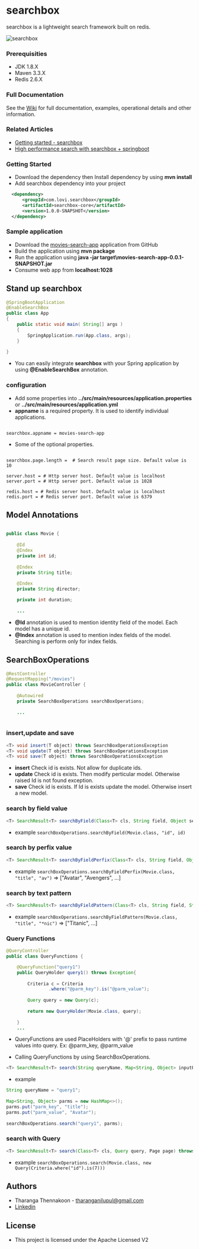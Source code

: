 # searchbox
searchbox is a lightweight search framework built on redis.

![searchbox](https://github.com/quebic-source/searchbox-core/blob/master/searchbox_inside_redis.png)

### Prerequisities
  * JDK 1.8.X
  * Maven 3.3.X
  * Redis 2.6.X

### Full Documentation
See the [Wiki](https://github.com/quebic-source/searchbox-core/wiki) for full documentation, examples, operational details and other information.

### Related Articles
  * [Getting started - searchbox](https://medium.com/@tharanganilupul/getting-started-searchbox-60e7a9c7538f) 
  * [High performance search with searchbox + springboot](https://medium.com/@tharanganilupul/high-performance-search-with-searchbox-springboot-8c9f48a62a74) 

### Getting Started	
  * Download the dependency then Install dependency by using **mvn install**
  * Add searchbox dependency into your project
  ```xml
    <dependency>
		<groupId>com.lovi.searchbox</groupId>
		<artifactId>searchbox-core</artifactId>
		<version>1.0.0-SNAPSHOT</version>
	</dependency>
  
  ```

### Sample application
 * Download the [movies-search-app](https://github.com/quebic-source/searchbox-samples/tree/master/movies-search-app) application from GitHub
 * Build the application using **mvn package**
 * Run the application using **java -jar target\movies-search-app-0.0.1-SNAPSHOT.jar**
 * Consume web app from **localhost:1028**
 
## Stand up searchbox
```java
@SpringBootApplication
@EnableSearchBox
public class App 
{
    public static void main( String[] args )
    {
    	SpringApplication.run(App.class, args);
    }
    
}
```
 * You can easily integrate **searchbox** with your Spring application by using **@EnableSearchBox** annotation.

### configuration
 * Add some properties into **../src/main/resources/application.properties** or **../src/main/resources/application.yml**
 * **appname** is a required property. It is used to identify individual applications.
 ```properties 
 
 searchbox.appname = movies-search-app
 
 ```
 
 * Some of the optional properties.
 ```properties 
 
 searchbox.page.length =  # Search result page size. Default value is 10
 
 server.host = # Http server host. Default value is localhost
 server.port = # Http server port. Default value is 1028
 
 redis.host = # Redis server host. Default value is localhost
 redis.port = # Redis server port. Default value is 6379
 
 ```
 
## Model Annotations
```java

public class Movie {
	
	@Id
	@Index
	private int id;
	
	@Index
	private String title;
	
	@Index
	private String director;

	private int duration;
	
	...

```
 * **@Id** annotation is used to mention identity field of the model. Each model has a unique id.
 * **@Index** annotation is used to mention index fields of the model. Searching is perform only for index fields.
 
## SearchBoxOperations
```java
@RestController
@RequestMapping("/movies")
public class MovieController {
	
	@Autowired
	private SearchBoxOperations searchBoxOperations;
	
	...
	
```
### insert,update and save
```java 
<T> void insert(T object) throws SearchBoxOperationsException
<T> void update(T object) throws SearchBoxOperationsException
<T> void save(T object) throws SearchBoxOperationsException
``` 
* **insert** Check id is exists. Not allow for duplicate ids.
* **update** Check id is exists. Then modify perticular model. Otherwise raised Id is not found exception. 
* **save** Check id is exists. If Id is exists update the model. Otherwise insert a new model.

### search by field value
```java 
<T> SearchResult<T> searchByField(Class<T> cls, String field, Object searchValue, Page page) throws SearchBoxOperationsException;
``` 
* example ```searchBoxOperations.searchByField(Movie.class, "id", id)```

### search by perfix value
```java 
<T> SearchResult<T> searchByFieldPerfix(Class<T> cls, String field, Object searchPrefix, Page page, boolean allWords) throws SearchBoxOperationsException;
``` 
* example ```searchBoxOperations.searchByFieldPerfix(Movie.class, "title", "av")``` => ["Avatar", "Avengers", ...]

### search by text pattern
```java 
<T> SearchResult<T> searchByFieldPattern(Class<T> cls, String field, String pattern, Page page) throws SearchBoxOperationsException;
``` 
* example ```searchBoxOperations.searchByFieldPattern(Movie.class, "title", "*nic")``` => ["Titanic", ...]

### Query Functions
```java 
@QueryController
public class QueryFunctions {

	@QueryFunction("query1")
	public QueryHolder query1() throws Exception{
		
		Criteria c = Criteria
				.where("@parm_key").is("@parm_value");
		
		Query query = new Query(c);
		
		return new QueryHolder(Movie.class, query);
		
	}
	...
``` 
* QueryFunctions are used PlaceHolders with '@' prefix to pass runtime values into query. Ex: @parm_key, @parm_value

* Calling QueryFunctions by using SearchBoxOperations.
```java 
<T> SearchResult<T> search(String queryName, Map<String, Object> inputParms, Page page) throws SearchBoxOperationsException;
``` 
* example 
```java
String queryName = "query1";
		
Map<String, Object> parms = new HashMap<>();
parms.put("parm_key", "title");
parms.put("parm_value", "Avatar");
	
searchBoxOperations.search("query1", parms);

```

### search with Query
```java 
<T> SearchResult<T> search(Class<T> cls, Query query, Page page) throws SearchBoxOperationsException;
``` 
* example ```searchBoxOperations.search(Movie.class, new Query(Criteria.where("id").is(7)))```

## Authors
* Tharanga Thennakoon - tharanganilupul@gmail.com 
* [Linkedin](https://lk.linkedin.com/in/tharanga-thennakoon)

## License
* This project is licensed under the Apache Licensed V2
